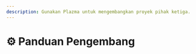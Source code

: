 ```yaml
---
description: Gunakan Plazma untuk mengembangkan proyek pihak ketiga.
---
```


# ⚙️ Panduan Pengembang
